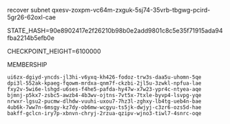 recover subnet qxesv-zoxpm-vc64m-zxguk-5sj74-35vrb-tbgwg-pcird-5gr26-62oxl-cae

STATE_HASH=90e8902417e2f26210b98b0e2add9801c8c5e35f71915ada94fba2214b5efb0e

CHECKPOINT_HEIGHT=6100000

MEMBERSHIP
```
ui6zx-dgiyd-yncds-jl3hi-v6yxq-kh426-fodoz-trw3s-daa5u-uhomn-5qe
dpi3l-552ak-kpaeg-fqowm-mrdxa-qnm7f-ckzbi-2jl5u-3zwkl-npfua-lae
fxy2v-5wi6e-lshgd-u6ses-f4he5-pafda-hy47w-x7w23-ypr4c-ntyea-aqe
bjmnj-p5kx7-zsbc5-awzb4-4b3wv-ojtns-7vt5x-7txle-byvp4-lsvpg-yqe
nrwxr-lgsu2-pucmw-dlhdw-vuuhi-uxou7-7hz3l-zghxy-lb4tg-ueb4n-bae
4ub6k-7ww7n-6msgy-kz7dy-ob6mw-wcgyu-ts5jk-dwjyj-c3zr6-ozs5d-hae
bakff-gclcn-iry7p-xbnvn-chryj-2rzua-qzipv-wjno3-tiwl7-4snrc-oqe
```